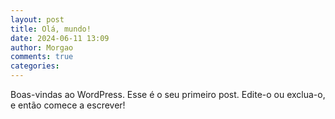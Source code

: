 ```yaml
---
layout: post
title: Olá, mundo!
date: 2024-06-11 13:09
author: Morgao
comments: true
categories: 
---
```

<!-- wp:paragraph -->
<p>Boas-vindas ao WordPress. Esse é o seu primeiro post. Edite-o ou exclua-o, e então comece a escrever!</p>
<!-- /wp:paragraph -->
